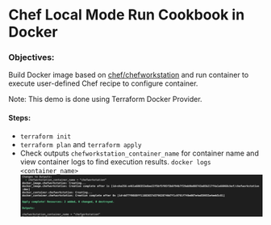 # Chef Local Mode Run Cookbook in Docker
### Objectives:
Build Docker image based on [chef/chefworkstation](https://hub.docker.com/r/chef/chefworkstation)  and run container to execute user-defined Chef recipe to configure container. 

Note: 
This demo is done using Terraform Docker Provider. 

#### Steps:
- `terraform init`
- `terraform plan` and `terraform apply`
- Check outputs `chefworkstation_container_name` for container name and view container logs to find execution results. `docker logs <container_name>`
![container_name](./screenshots/terraform-1_1.jpg)


